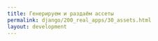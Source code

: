 ```yaml
---
title: Генерируем и раздаём ассеты
permalink: django/200_real_apps/30_assets.html
layout: development
---
```

